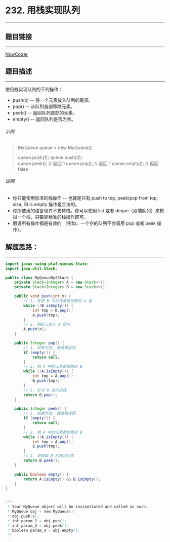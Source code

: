 
# 232. 用栈实现队列
---
## 题目链接
---
<a href="https://leetcode-cn.com/problems/implement-queue-using-stacks/">NowCoder</a>

## 题目描述
---



使用栈实现队列的下列操作：

* push(x) -- 将一个元素放入队列的尾部。
* pop() -- 从队列首部移除元素。
* peek() -- 返回队列首部的元素。
* empty() -- 返回队列是否为空。

###### 示例:

>MyQueue queue = new MyQueue();
>
>queue.push(1);
queue.push(2);  
queue.peek();  // 返回 1
queue.pop();   // 返回 1
queue.empty(); // 返回 false



###### 说明:

* 你只能使用标准的栈操作 -- 也就是只有 push to top, peek/pop from top, size, 和 is empty 操作是合法的。
* 你所使用的语言也许不支持栈。你可以使用 list 或者 deque（双端队列）来模拟一个栈，只要是标准的栈操作即可。
* 假设所有操作都是有效的 （例如，一个空的队列不会调用 pop 或者 peek 操作）。






## 解题思路：
---




```java
import javax.swing.plaf.nimbus.State;
import java.util.Stack;

public class MyQueueBy2Stack {
    private Stack<Integer> A = new Stack<>();
    private Stack<Integer> B = new Stack<>();

    public void push(int x) {
        // 1. 先把 B 中的元素都倒腾到 A 里
        while (!B.isEmpty()) {
            int tmp = B.pop();
            A.push(tmp);
        }
        // 2. 把新元素入 A 即可
        A.push(x);
    }

    public Integer pop() {
        // 1. 如果为空, 就直接返回
        if (empty()) {
            return null;
        }
        // 2. 把 A 中的元素都倒腾给 B
        while (!A.isEmpty()) {
            int tmp = A.pop();
            B.push(tmp);
        }
        // 3. 针对 B 进行出栈
        return B.pop();
    }

    public Integer peek() {
        // 1. 如果为空, 就直接返回
        if (empty()) {
            return null;
        }
        // 2. 把 A 中的元素都倒腾给 B
        while (!A.isEmpty()) {
            int tmp = A.pop();
            B.push(tmp);
        }
        // 3. 直接取 B 的栈顶元素
        return B.peek();
    }

    public boolean empty() {
        return A.isEmpty() && B.isEmpty();
    }
}


/**
 * Your MyQueue object will be instantiated and called as such:
 * MyQueue obj = new MyQueue();
 * obj.push(x);
 * int param_2 = obj.pop();
 * int param_3 = obj.peek();
 * boolean param_4 = obj.empty();
 */
```

